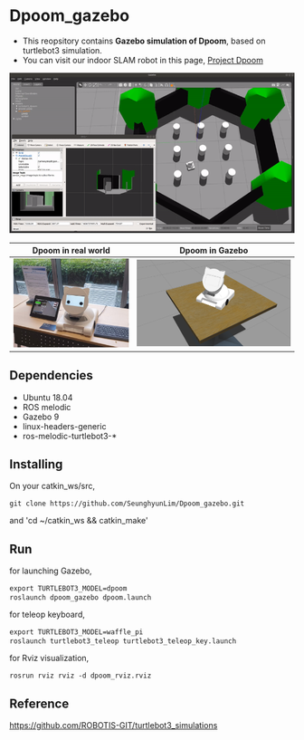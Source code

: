 # Dpoom_gazebo
* This reopsitory contains __Gazebo simulation of Dpoom__, based on turtlebot3 simulation.
* You can visit our indoor SLAM robot in this page, [Project Dpoom](https://shinkansan.github.io/2019-UGRP-DPoom/)

<center><img src="https://github.com/SeunghyunLim/Dpoom_gazebo/blob/master/gif/dpoom_gazebo.gif" alt="drawing" width="720"/></center>

| Dpoom in real world | Dpoom in Gazebo |
|---|---|
|<center><img src="https://github.com/SeunghyunLim/Dpoom_gazebo/blob/master/img/dpoom_real.png" alt="drawing" width="285"/></center>|<center><img src="https://github.com/SeunghyunLim/Dpoom_gazebo/blob/master/img/dpoom_gazebo.png" alt="drawing" width="385"/></center>|


## Dependencies
- Ubuntu 18.04
- ROS melodic
- Gazebo 9
- linux-headers-generic
- ros-melodic-turtlebot3-*

## Installing
On your catkin_ws/src,
```
git clone https://github.com/SeunghyunLim/Dpoom_gazebo.git
```
and 'cd ~/catkin_ws && catkin_make'

## Run
for launching Gazebo,
```
export TURTLEBOT3_MODEL=dpoom
roslaunch dpoom_gazebo dpoom.launch
```
for teleop keyboard,
```
export TURTLEBOT3_MODEL=waffle_pi
roslaunch turtlebot3_teleop turtlebot3_teleop_key.launch
```
for Rviz visualization,
```
rosrun rviz rviz -d dpoom_rviz.rviz
```
## Reference
https://github.com/ROBOTIS-GIT/turtlebot3_simulations
